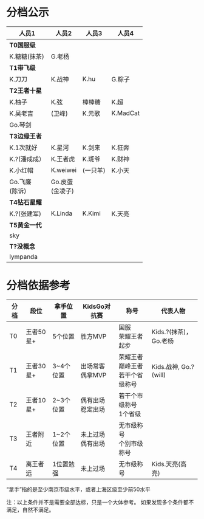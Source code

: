 # 分档公示


|人员1|人员2|人员3|人员4|
|----|----|----|----|
|**T0国服级**||||
|K.糖糖(抹茶)| G.老杨|||
|**T1带飞级**||||
|K.刀刀|K.战神|K.hu|G.粽子|
|**T2王者十星**||||
|K.柚子|K.弦|棒棒糖|K.超|
|K.吴老吉|(卫峰)|K.元歌|K.MadCat|
|Go.琴剑||||
|**T3边缘王者**|||
|K.1次就好|K.星河|K.剑来|K.狂奔|
|K.?(潘成成）|K.王者虎|K.斑爷|K.财神|
|K.小红帽|K.weiwei|(一只羊)|K.小天|
|Go.飞廉<br>(陈诉)|Go.皮蛋<br>(金凌子)|||
|**T4钻石星耀**||||
|K.?(张建军)|K.Linda|K.Kimi|K.天亮|
|**T5黄金一代**||||
|sky||||
|**T?没概念**||||
|lympanda|||


# 分档依据参考

|分档|段位|拿手位置|KidsGo对抗赛|称号|代表人物
|----|----|----|----|----|---|
|T0  |王者50星+|5个位置|胜方MVP | 国服<br>荣耀王者起步 | Kids.?(抹茶)，Go.老杨 |
|T1  |王者30星+|3~4个位置|出场常客<br>偶拿MVP | 荣耀王者<br>巅峰王者<br>若干个省级称号 | Kids.战神, Go.? (will) | 
|T2  |王者10星+|2~3个位置|偶有出场<br>稳定出场 | 若干个市级称号<br>1个省级 | | 
|T3  |王者附近 |1~2个位置|未上过场<br>偶有出场 | 无市级称号<br>个别市级称号 | |
|T4  |离王者远 |1位置勉强|未上过场<br> | 无市级称号 | Kids.天亮(高亮) |

“拿手”指的是至少南京市级水平，或者上海区级至少前50水平

注：以上条件并不是需要全部达标，只是一个大体参考。 如果发现多个条件都不满足，自然不满足。
